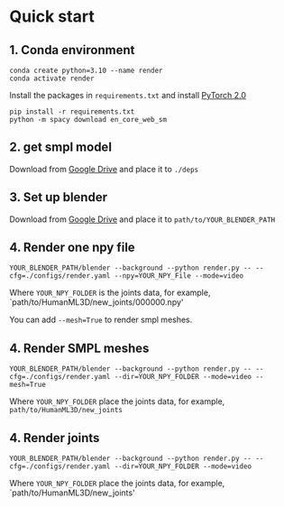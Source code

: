 # Quick start
## 1. Conda environment
```
conda create python=3.10 --name render
conda activate render
```
Install the packages in `requirements.txt` and install [PyTorch 2.0](https://pytorch.org/)
```
pip install -r requirements.txt
python -m spacy download en_core_web_sm
```
## 2. get smpl model
Download from [Google Drive](https://drive.google.com/file/d/19tPn-QH6_p5jwkvEKjy5t06Hoq_ZRVNb/view?usp=share_link) and place it to `./deps`
## 3. Set up blender
Download from [Google Drive](https://drive.google.com/file/d/1DqcCfyBgqu9r7xkupi8x-CElvyJgOXCI/view?usp=share_link) and place it to `path/to/YOUR_BLENDER_PATH`
## 4. Render one npy file
```
YOUR_BLENDER_PATH/blender --background --python render.py -- --cfg=./configs/render.yaml --npy=YOUR_NPY_File --mode=video
```
Where `YOUR_NPY_FOLDER` is the joints data, for example, `path/to/HumanML3D/new_joints/000000.npy' 


You can add `--mesh=True` to render smpl meshes.
## 4. Render SMPL meshes
```
YOUR_BLENDER_PATH/blender --background --python render.py -- --cfg=./configs/render.yaml --dir=YOUR_NPY_FOLDER --mode=video --mesh=True
```
Where `YOUR_NPY_FOLDER` place the joints data, for example,  `path/to/HumanML3D/new_joints`
## 4. Render joints
```
YOUR_BLENDER_PATH/blender --background --python render.py -- --cfg=./configs/render.yaml --dir=YOUR_NPY_FOLDER --mode=video
```
Where `YOUR_NPY_FOLDER` place the joints data, for example, `path/to/HumanML3D/new_joints' 

